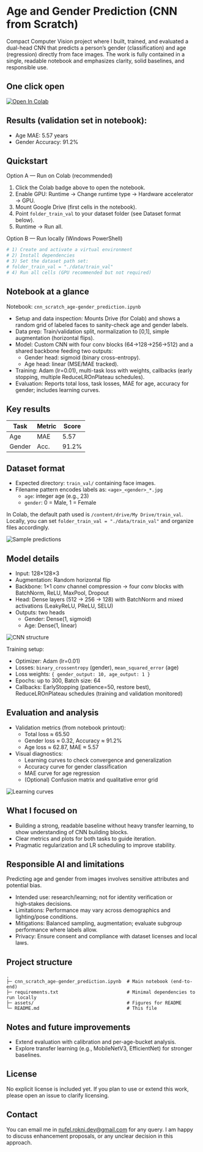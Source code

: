 # Age and Gender Prediction (CNN from Scratch)

Compact Computer Vision project where I built, trained, and evaluated a dual-head CNN that predicts a person’s gender (classification) and age (regression) directly from face images. The work is fully contained in a single, readable notebook and emphasizes clarity, solid baselines, and responsible use.

## One click open

[![Open In Colab](https://colab.research.google.com/assets/colab-badge.svg)](https://colab.research.google.com/github/NufelRokni/CV1-Computer-Vision-Gender-Age-prediction/blob/main/cnn_scratch_age-gender_prediction.ipynb)

## Results (validation set in notebook):
- Age MAE: 5.57 years
- Gender Accuracy: 91.2%

## Quickstart

Option A — Run on Colab (recommended)
1. Click the Colab badge above to open the notebook.
2. Enable GPU: Runtime → Change runtime type → Hardware accelerator → GPU.
3. Mount Google Drive (first cells in the notebook).
4. Point `folder_train_val` to your dataset folder (see Dataset format below).
5. Runtime → Run all.

Option B — Run locally (Windows PowerShell)
```powershell
# 1) Create and activate a virtual environment
# 2) Install dependencies
# 3) Set the dataset path set:
# folder_train_val = "./data/train_val"
# 4) Run all cells (GPU recommended but not required)
```

## Notebook at a glance
Notebook: `cnn_scratch_age-gender_prediction.ipynb`

- Setup and data inspection: Mounts Drive (for Colab) and shows a random grid of labeled faces to sanity-check age and gender labels.
- Data prep: Train/validation split, normalization to [0,1], simple augmentation (horizontal flips).
- Model: Custom CNN with four conv blocks (64→128→256→512) and a shared backbone feeding two outputs:
	- Gender head: sigmoid (binary cross-entropy).
	- Age head: linear (MSE/MAE tracked).
- Training: Adam (lr=0.01), multi-task loss with weights, callbacks (early stopping, multiple ReduceLROnPlateau schedules).
- Evaluation: Reports total loss, task losses, MAE for age, accuracy for gender; includes learning curves.

## Key results
| Task   | Metric | Score   |
|--------|--------|---------|
| Age    | MAE    | 5.57    |
| Gender | Acc.   | 91.2%   |

## Dataset format
- Expected directory: `train_val/` containing face images.
- Filename pattern encodes labels as: `<age>_<gender>_*.jpg`
	- `age`: integer age (e.g., 23)
	- `gender`: 0 = Male, 1 = Female

In Colab, the default path used is `/content/drive/My Drive/train_val`.
Locally, you can set `folder_train_val = "./data/train_val"` and organize files accordingly.

![Sample predictions](assets/20samples_dataset.png)

## Model details
- Input: 128×128×3
- Augmentation: Random horizontal flip
- Backbone: 1×1 conv channel compression → four conv blocks with BatchNorm, ReLU, MaxPool, Dropout
- Head: Dense layers (512 → 256 → 128) with BatchNorm and mixed activations (LeakyReLU, PReLU, SELU)
- Outputs: two heads
	- Gender: Dense(1, sigmoid)
	- Age: Dense(1, linear)

![CNN structure](assets/cnn_structure.png)

Training setup:
- Optimizer: Adam (lr=0.01)
- Losses: `binary_crossentropy` (gender), `mean_squared_error` (age)
- Loss weights: `{ gender_output: 10, age_output: 1 }`
- Epochs: up to 300, Batch size: 64
- Callbacks: EarlyStopping (patience=50, restore best), ReduceLROnPlateau schedules (training and validation monitored)

## Evaluation and analysis
- Validation metrics (from notebook printout):
	- Total loss ≈ 65.50
	- Gender loss ≈ 0.32, Accuracy ≈ 91.2%
	- Age loss ≈ 62.87, MAE ≈ 5.57
- Visual diagnostics:
	- Learning curves to check convergence and generalization
	- Accuracy curve for gender classification
	- MAE curve for age regression
	- (Optional) Confusion matrix and qualitative error grid

![Learning curves](assets/all_curves.png)

## What I focused on
- Building a strong, readable baseline without heavy transfer learning, to show understanding of CNN building blocks.
- Clear metrics and plots for both tasks to guide iteration.
- Pragmatic regularization and LR scheduling to improve stability.

## Responsible AI and limitations
Predicting age and gender from images involves sensitive attributes and potential bias.

- Intended use: research/learning; not for identity verification or high‑stakes decisions.
- Limitations: Performance may vary across demographics and lighting/pose conditions.
- Mitigations: Balanced sampling, augmentation; evaluate subgroup performance where labels allow.
- Privacy: Ensure consent and compliance with dataset licenses and local laws.

## Project structure
```
.
├─ cnn_scratch_age-gender_prediction.ipynb  # Main notebook (end-to-end)
├─ requirements.txt                         # Minimal dependencies to run locally
├─ assets/                                  # Figures for README
└─ README.md                                # This file
```

## Notes and future improvements
- Extend evaluation with calibration and per-age-bucket analysis.
- Explore transfer learning (e.g., MobileNetV3, EfficientNet) for stronger baselines.

## License
No explicit license is included yet. If you plan to use or extend this work, please open an issue to clarify licensing.

## Contact
You can email me in nufel.rokni.dev@gmail.com for any query. I am happy to discuss enhancement proposals, or any unclear decision in this approach.
